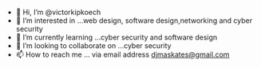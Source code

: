 - 👋 Hi, I’m @victorkipkoech
- 👀 I’m interested in ...web design, software design,networking and cyber security
- 🌱 I’m currently learning ...cyber security and software design
- 💞️ I’m looking to collaborate on ...cyber security
- 📫 How to reach me ... via email address djmaskates@gmail.com

<!---
victorkipkoech/victormaskates is a ✨ special ✨ repository because its `README.md` (this file) appears on your GitHub profile.
You can click the Preview link to take a look at your changes.
--->
